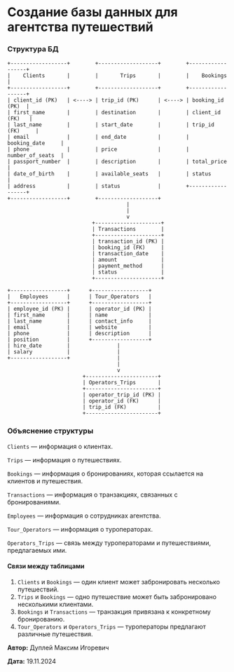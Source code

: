 # Создание базы данных для агентства путешествий

### Структура БД

```
+------------------+        +-------------------+        +------------------+
|    Clients       |        |       Trips       |        |    Bookings      |
+------------------+        +-------------------+        +------------------+
| client_id (PK)   | <----> | trip_id (PK)      | <----> | booking_id (PK)  |
| first_name       |        | destination       |        | client_id (FK)   |
| last_name        |        | start_date        |        | trip_id (FK)     |
| email            |        | end_date          |        | booking_date     |
| phone            |        | price             |        | number_of_seats  |
| passport_number  |        | description       |        | total_price      |
| date_of_birth    |        | available_seats   |        | status           |
| address          |        | status            |        +------------------+
+------------------+        +-------------------+
                                      |
                                      |
                                      v
                           +---------------------+
                           | Transactions        |
                           +---------------------+
                           | transaction_id (PK) |
                           | booking_id (FK)     |
                           | transaction_date    |
                           | amount              |
                           | payment_method      |
                           | status              |
                           +---------------------+

+------------------+      +------------------+
|   Employees      |      | Tour_Operators   |
+------------------+      +------------------+
| employee_id (PK) |      | operator_id (PK) |
| first_name       |      | name             |
| last_name        |      | contact_info     |
| email            |      | website          |
| phone            |      | description      |
| position         |      +------------------+
| hire_date        |               |
| salary           |               |
+------------------+               |
                                   |
                                   v
                        +-----------------------+
                        | Operators_Trips       |
                        +-----------------------+
                        | operator_trip_id (PK) |
                        | operator_id (FK)      |
                        | trip_id (FK)          |
                        +-----------------------+
```

### Объяснение структуры

`Clients` — информация о клиентах.

`Trips` — информация о путешествиях.

`Bookings` — информация о бронированиях, которая ссылается на клиентов и путешествия.

`Transactions` — информация о транзакциях, связанных с бронированиями.

`Employees` — информация о сотрудниках агентства.

`Tour_Operators` — информация о туроператорах.

`Operators_Trips` — связь между туроператорами и путешествиями, предлагаемых ими.

#### Связи между таблицами

1. `Clients` и `Bookings` — один клиент может забронировать несколько путешествий.
2. `Trips` и `Bookings` — одно путешествие может быть забронировано несколькими клиентами.
3. `Bookings` и `Transactions` — транзакция привязана к конкретному бронированию.
4. `Tour_Operators` и `Operators_Trips` — туроператоры предлагают различные путешествия.

**Автор:** Дуплей Максим Игоревич

**Дата:** 19.11.2024
